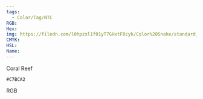 ```yaml
---
tags:
  - Color/Tag/NTC
RGB:
Hex:
img: https://filedn.com/l0hpzxl1f01yT7GHxtF8cyk/Color%20Snake/standard_csv_to_svg//C7BCA2.svg
CMYK:
HSL:
Name:
---
```

Coral Reef
```palette
#C7BCA2
```
RGB
